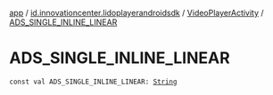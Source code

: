 [app](../../index.md) / [id.innovationcenter.lidoplayerandroidsdk](../index.md) / [VideoPlayerActivity](index.md) / [ADS_SINGLE_INLINE_LINEAR](./-a-d-s_-s-i-n-g-l-e_-i-n-l-i-n-e_-l-i-n-e-a-r.md)

# ADS_SINGLE_INLINE_LINEAR

`const val ADS_SINGLE_INLINE_LINEAR: `[`String`](https://kotlinlang.org/api/latest/jvm/stdlib/kotlin/-string/index.html)